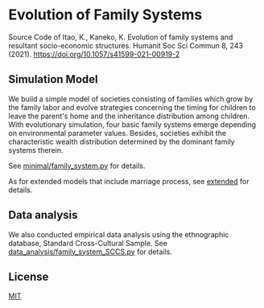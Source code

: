 # Evolution of Family Systems
Source Code of Itao, K., Kaneko, K. Evolution of family systems and resultant socio-economic structures. Humanit Soc Sci Commun 8, 243 (2021). https://doi.org/10.1057/s41599-021-00919-2



## Simulation Model
We build a simple model of societies consisting of families which grow by the family labor and evolve strategies concerning the timing for children to leave the parent's home and the inheritance distribution among children. With evolutionary simulation, four basic family systems emerge depending on environmental parameter values. Besides, societies exhibit the characteristic wealth distribution determined by the dominant family systems therein.

See [minimal/family_system.py](minimal/family_system.py) for details.

As for extended models that include marriage process, see [extended](extended) for details.

## Data analysis
We also conducted empirical data analysis using the ethnographic database, Standard Cross-Cultural Sample.
See [data_analysis/family_system_SCCS.py](data_analysis/family_system_SCCS.py) for details.

## License
[MIT](LICENSE)
